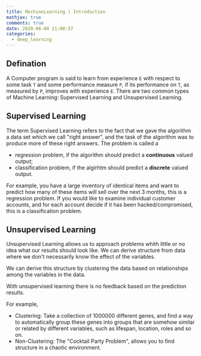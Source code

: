 ```yaml
---
title: MechineLearning | Introduction
mathjax: true
comments: true
date: 2020-06-08 21:08:57
categories:
  - deep_learning
---
```


## Defination
A Computer program is said to learn from experience `E` with respect to some task `T` and some performance measure `P`, if its performance on `T`, as measured by `P`, improves with experience `E`.
There are two common types of Machine Learning: Supervised Learning and Unsupervised Learning.

<!-- more -->

## Supervised Learning
The term Supervised Learning refers to the fact that we gave the algorithm a data set which we call "right answer", and the task of the algorithm was to produce more of these right answers.
The problem is called a
- regression problem, if the algorithm should predict a **continuous** valued output;
- classification problem, if the algirhtm should predict a **discrete** valued output.

For example, you have a large inventory of identical items and want to predict how many of these items will sell over the next 3 months, this is a regression problem. 
If you would like to examine individual customer accounts, and for each account decide if it has been hacked/compromised, this is a classification problem.

## Unsupervised Learning
Unsupervised Learning allows us to approach problems whith little or no idea what our results should look like. We can derive structure from data where we don't necessarily know the effect of the variables.

We can derive this structure by clustering the data based on relationships among the variables in the data.

With unsupervised learning there is no feedback based on the prediction results.

For example,
- Clustering: Take a collection of 1000000 different genes, and find a way to automatically group these genes into groups that are somehow similar or related by different variables, such as lifespan, location, roles and so on.
- Non-Clustering: The "Cocktail Party Problem", allows you to find structure in a chaotic environment.

